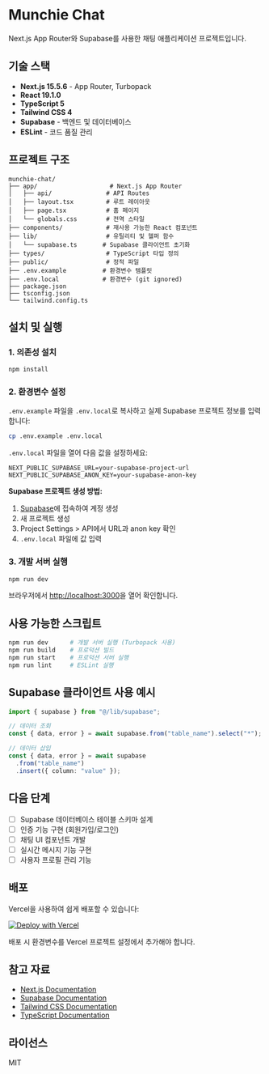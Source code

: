 # Munchie Chat

Next.js App Router와 Supabase를 사용한 채팅 애플리케이션 프로젝트입니다.

## 기술 스택

- **Next.js 15.5.6** - App Router, Turbopack
- **React 19.1.0**
- **TypeScript 5**
- **Tailwind CSS 4**
- **Supabase** - 백엔드 및 데이터베이스
- **ESLint** - 코드 품질 관리

## 프로젝트 구조

```
munchie-chat/
├── app/                    # Next.js App Router
│   ├── api/               # API Routes
│   ├── layout.tsx         # 루트 레이아웃
│   ├── page.tsx           # 홈 페이지
│   └── globals.css        # 전역 스타일
├── components/            # 재사용 가능한 React 컴포넌트
├── lib/                   # 유틸리티 및 헬퍼 함수
│   └── supabase.ts       # Supabase 클라이언트 초기화
├── types/                 # TypeScript 타입 정의
├── public/                # 정적 파일
├── .env.example          # 환경변수 템플릿
├── .env.local            # 환경변수 (git ignored)
├── package.json
├── tsconfig.json
└── tailwind.config.ts
```

## 설치 및 실행

### 1. 의존성 설치

```bash
npm install
```

### 2. 환경변수 설정

`.env.example` 파일을 `.env.local`로 복사하고 실제 Supabase 프로젝트 정보를 입력합니다:

```bash
cp .env.example .env.local
```

`.env.local` 파일을 열어 다음 값을 설정하세요:

```env
NEXT_PUBLIC_SUPABASE_URL=your-supabase-project-url
NEXT_PUBLIC_SUPABASE_ANON_KEY=your-supabase-anon-key
```

**Supabase 프로젝트 생성 방법:**

1. [Supabase](https://supabase.com)에 접속하여 계정 생성
2. 새 프로젝트 생성
3. Project Settings > API에서 URL과 anon key 확인
4. `.env.local` 파일에 값 입력

### 3. 개발 서버 실행

```bash
npm run dev
```

브라우저에서 [http://localhost:3000](http://localhost:3000)을 열어 확인합니다.

## 사용 가능한 스크립트

```bash
npm run dev      # 개발 서버 실행 (Turbopack 사용)
npm run build    # 프로덕션 빌드
npm run start    # 프로덕션 서버 실행
npm run lint     # ESLint 실행
```

## Supabase 클라이언트 사용 예시

```typescript
import { supabase } from "@/lib/supabase";

// 데이터 조회
const { data, error } = await supabase.from("table_name").select("*");

// 데이터 삽입
const { data, error } = await supabase
  .from("table_name")
  .insert({ column: "value" });
```

## 다음 단계

- [ ] Supabase 데이터베이스 테이블 스키마 설계
- [ ] 인증 기능 구현 (회원가입/로그인)
- [ ] 채팅 UI 컴포넌트 개발
- [ ] 실시간 메시지 기능 구현
- [ ] 사용자 프로필 관리 기능

## 배포

Vercel을 사용하여 쉽게 배포할 수 있습니다:

[![Deploy with Vercel](https://vercel.com/button)](https://vercel.com/new/clone?repository-url=https://github.com/yourusername/munchie-chat)

배포 시 환경변수를 Vercel 프로젝트 설정에서 추가해야 합니다.

## 참고 자료

- [Next.js Documentation](https://nextjs.org/docs)
- [Supabase Documentation](https://supabase.com/docs)
- [Tailwind CSS Documentation](https://tailwindcss.com/docs)
- [TypeScript Documentation](https://www.typescriptlang.org/docs)

## 라이선스

MIT
